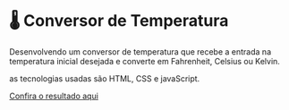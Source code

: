 # 🌡️ Conversor de Temperatura 

Desenvolvendo um conversor de temperatura que recebe a entrada na temperatura inicial desejada e converte em Fahrenheit, Celsius ou Kelvin.  

as tecnologias usadas são HTML, CSS e javaScript.

[Confira o resultado aqui](https://jeniferscarlate.github.io/conversorTemperatura/)
